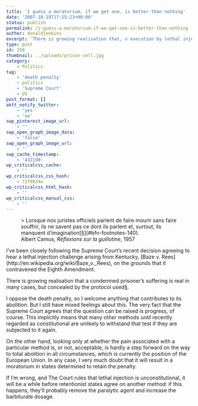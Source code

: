 ```yaml
---
title: 'I guess a moratorium, if we get one, is better than nothing'
date: '2007-10-19T17:15:23+00:00'
status: publish
permalink: /i-guess-a-moratorium-if-we-get-one-is-better-than-nothing
author: donaldjenkins
excerpt: 'There is growing realisation that, n execution by lethal injection, a condemned prisoner’s suffering is real in many cases, but concealed by the protocol used. The Supreme Court, unfortunately, has yet to acknowledge this.'
type: post
id: 150
thumbnail: ../uploads/prison-cell.jpg
category:
    - Politics
tag:
    - 'death penalty'
    - politics
    - 'Supreme Court'
    - US
post_format: []
aktt_notify_twitter:
    - 'yes'
    - 'no'
swp_pinterest_image_url:
    - ''
swp_open_graph_image_data:
    - 'false'
swp_open_graph_image_url:
    - ''
swp_cache_timestamp:
    - '432199'
wp_criticalcss_cache:
    - ''
wp_criticalcss_css_hash:
    - 72f0834e
wp_criticalcss_html_hash:
    - ''
wp_criticalcss_manual_css:
    - ''
---
```

<figure>> Lorsque nos juristes officiels parlent de faire mourir sans faire souffrir, ils ne savent pas ce dont ils parlent et, surtout, ils manquent d’imagination[§](#bfn-footnotes-140).

<figcaption class="quote-source">Albert Camus, <cite>Réflexions sur la guillotine</cite>, 1957</figcaption></figure>I’ve been closely following the Supreme Court’s recent decision agreeing to hear a lethal injection challenge arising from Kentucky, [Baze v. Rees](http://en.wikipedia.org/wiki/Baze_v._Rees), on the grounds that it contravened the Eighth Amendment.

There is growing realisation that a condemned prisoner’s suffering is real in many cases, but concealed by the protocol used[§](#bfn-footnotes-140).

I oppose the death penalty, so I welcome anything that contributes to its abolition. But I still have mixed feelings about this. The very fact that the Supreme Court agrees that the question can be raised is progress, of course. This implicitly means that many other methods until recently regarded as constitutional are unlikely to withstand that test if they are subjected to it again.

On the other hand, looking only at whether the pain associated with a particular method is, or not, acceptable, is hardly a step forward on the way to total abolition in all circumstances, which is currently the position of the European Union. In any case, I very much doubt that it will result in a moratorium in states determined to retain the penalty.

If I’m wrong, and The Court rules that lethal injection is unconstitutional, it will be a while before retentionist states agree on another method: if this happens, they’ll probably remove the paralytic agent and increase the barbiturate dosage.

<div class="bfn-footnotes" data-container="" data-post-id="140" id="bfn-footnotes-140" style="display: none;">### References


</div>